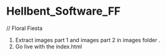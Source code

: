 # Hellbent_Software_FF
// Floral Fiesta
1. Extract images part 1 and images part 2 in images folder .
2. Go live with the index.html
